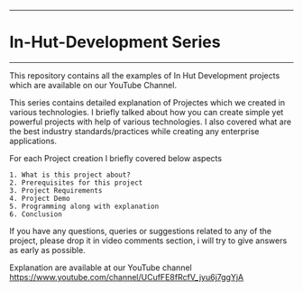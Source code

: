 -----------------------------
# In-Hut-Development Series
-----------------------------

This repository contains all the examples of In Hut Development projects which are available on our YouTube Channel.

This series contains detailed explanation of Projectes which we created in various technologies. I briefly talked about how you can create simple yet powerful projects with help of various technologies. I also covered what are the best industry standards/practices while creating any enterprise applications.

For each Project creation I briefly covered below aspects

	1. What is this project about?
	2. Prerequisites for this project
	3. Project Requirements
	4. Project Demo
	5. Programming along with explanation
	6. Conclusion

If you have any questions, queries or suggestions related to any of the project, please drop it in video comments section, i will try to give answers as early as possible.

Explanation are available at our YouTube channel
https://www.youtube.com/channel/UCufFE8fRcfV_jyu6j7ggYjA
